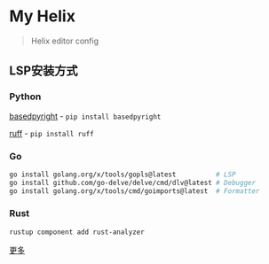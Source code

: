 # My Helix

> Helix editor config

## LSP安装方式

### Python

[basedpyright](https://github.com/detachhead/basedpyright) - `pip install basedpyright`

[ruff](https://github.com/astral-sh/ruff) - `pip install ruff`

### Go

```sh
go install golang.org/x/tools/gopls@latest          # LSP
go install github.com/go-delve/delve/cmd/dlv@latest # Debugger
go install golang.org/x/tools/cmd/goimports@latest  # Formatter
```

### Rust

```sh
rustup component add rust-analyzer
```

[更多](https://github.com/helix-editor/helix/wiki/Language-Server-Configurations)
